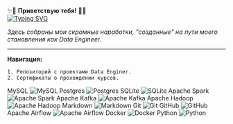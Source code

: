 ✨👋 **Приветствую тебя!**  👋✨   
[![Typing SVG](https://readme-typing-svg.herokuapp.com?font=Fira+Code&pause=1000&color=F73C22&width=435&lines=Я;Филоненко+Александр;Data+Engineer)](https://git.io/typing-svg)

*Здесь собраны мои скромные наработки, "созданные" на пути моего становления как Data Engineer.*

__________________________________________________________________________________________________

**Навигация:**

    1. Репозиторий с проектами Data Enginer. 
    2. Сертификаты о прохождении курсов.
    
<!--
**brrndalex/brrndalex** is a ✨ _special_ ✨ repository because its `README.md` (this file) appears on your GitHub profile.

Here are some ideas to get you started:

- 🔭 I’m currently working on ...
- 🌱 I’m currently learning ...
- 👯 I’m looking to collaborate on ...
- 🤔 I’m looking for help with ...
- 💬 Ask me about ...
- 📫 How to reach me: ...
- 😄 Pronouns: ...
- ⚡ Fun fact: ...
-->


MySQL 	![MySQL](https://img.shields.io/badge/mysql-4479A1.svg?style=for-the-badge&logo=mysql&logoColor=white)   Postgres 	![Postgres](https://img.shields.io/badge/postgres-%23316192.svg?style=for-the-badge&logo=postgresql&logoColor=white)  SQLite 	![SQLite](https://img.shields.io/badge/sqlite-%2307405e.svg?style=for-the-badge&logo=sqlite&logoColor=white)  Apache Spark  ![Apache Spark](https://img.shields.io/badge/Apache%20Spark-FDEE21?style=flat-square&logo=apachespark&logoColor=black)  Apache Kafka ![Apache Kafka](https://img.shields.io/badge/Apache%20Kafka-000?style=for-the-badge&logo=apachekafka)  Apache Hadoop ![Apache Hadoop](https://img.shields.io/badge/Apache%20Hadoop-66CCFF?style=for-the-badge&logo=apachehadoop&logoColor=black) Markdown  ![Markdown](https://img.shields.io/badge/markdown-%23000000.svg?style=for-the-badge&logo=markdown&logoColor=white)  Git ![Git](https://img.shields.io/badge/git-%23F05033.svg?style=for-the-badge&logo=git&logoColor=white)  GitHub  ![GitHub](https://img.shields.io/badge/github-%23121011.svg?style=for-the-badge&logo=github&logoColor=white)  Apache Airflow  ![Apache Airflow](https://img.shields.io/badge/Apache%20Airflow-017CEE?style=for-the-badge&logo=Apache%20Airflow&logoColor=white)   Docker ![Docker](https://img.shields.io/badge/docker-%230db7ed.svg?style=for-the-badge&logo=docker&logoColor=white)    Python 	![Python](https://img.shields.io/badge/python-3670A0?style=for-the-badge&logo=python&logoColor=ffdd54)
